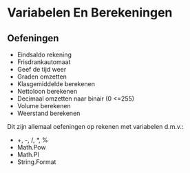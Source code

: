 Variabelen En Berekeningen
========================

## Oefeningen
* Eindsaldo rekening
* Frisdrankautomaat
* Geef de tijd weer
* Graden omzetten
* Klasgemiddelde berekenen
* Nettoloon berekenen
* Decimaal omzetten naar binair (0 <=255)
* Volume berekenen
* Weerstand berekenen

Dit zijn allemaal oefeningen op rekenen met variabelen d.m.v.:

* +, -, /, *, %
* Math.Pow
* Math.PI
* String.Format
